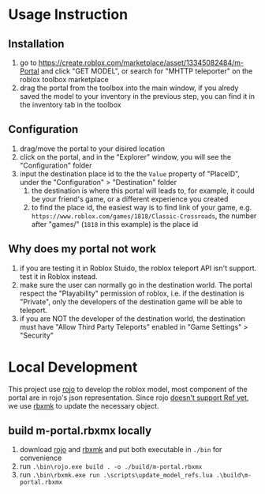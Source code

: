 # Usage Instruction

## Installation
1. go to https://create.roblox.com/marketplace/asset/13345082484/m-Portal and click "GET MODEL", or search for "MHTTP teleporter" on the roblox toolbox marketplace
1. drag the portal from the toolbox into the main window, if you alredy saved the model to your inventory in the previous step, you can find it in the inventory tab in the toolbox

## Configuration
1. drag/move the portal to your disired location
1. click on the portal, and in the "Explorer" window, you will see the "Configuration" folder
1. input the destination place id to the the `Value` property of "PlaceID", under the "Configuration" > "Destination" folder
    1. the destination is where this portal will leads to, for example, it could be your friend's game, or a different experience you created
    1. to find the place id, the easiest way is to find link of your game, e.g. `https://www.roblox.com/games/1818/Classic-Crossroads`, the number after "games/" (`1818` in this example) is the place id

## Why does my portal not work

1. if you are testing it in Roblox Stuido, the roblox teleport API isn't support. test it in Roblox instead.
1. make sure the user can normally go in the destination world. The portal respect the "Playability" permission of roblox, i.e. if the destination is "Private", only the developers of the destination game will be able to teleport.
1. if you are NOT the developer of the destination world, the destination must have "Allow Third Party Teleports" enabled in "Game Settings" > "Security"

# Local Development

This project use [rojo](https://github.com/rojo-rbx/rojo) to develop the roblox model, most component of the portal are in rojo's json representation. Since rojo [doesn't support Ref yet](https://github.com/rojo-rbx/rojo/issues/427), we use [rbxmk](https://github.com/Anaminus/rbxmk) to update the necessary object.

## build m-portal.rbxmx locally

1. download [rojo](https://github.com/rojo-rbx/rojo) and [rbxmk](https://github.com/Anaminus/rbxmk) and put both executable in `./bin` for convenience
1. run `.\bin\rojo.exe build . -o ./build/m-portal.rbxmx`
1. run `.\bin\rbxmk.exe run .\scripts\update_model_refs.lua .\build\m-portal.rbxmx`
